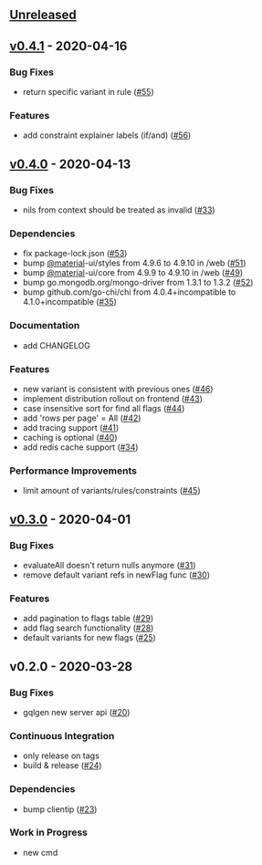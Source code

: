 <a name="unreleased"></a>
## [Unreleased]


<a name="v0.4.1"></a>
## [v0.4.1] - 2020-04-16
### Bug Fixes
- return specific variant in rule ([#55](https://github.com/victorkt/flaggio/issues/55))

### Features
- add constraint explainer labels (if/and) ([#56](https://github.com/victorkt/flaggio/issues/56))


<a name="v0.4.0"></a>
## [v0.4.0] - 2020-04-13
### Bug Fixes
- nils from context should be treated as invalid ([#33](https://github.com/victorkt/flaggio/issues/33))

### Dependencies
- fix package-lock.json ([#53](https://github.com/victorkt/flaggio/issues/53))
- bump [@material](https://github.com/material)-ui/styles from 4.9.6 to 4.9.10 in /web ([#51](https://github.com/victorkt/flaggio/issues/51))
- bump [@material](https://github.com/material)-ui/core from 4.9.9 to 4.9.10 in /web ([#49](https://github.com/victorkt/flaggio/issues/49))
- bump go.mongodb.org/mongo-driver from 1.3.1 to 1.3.2 ([#52](https://github.com/victorkt/flaggio/issues/52))
- bump github.com/go-chi/chi from 4.0.4+incompatible to 4.1.0+incompatible ([#35](https://github.com/victorkt/flaggio/issues/35))

### Documentation
- add CHANGELOG

### Features
- new variant is consistent with previous ones ([#46](https://github.com/victorkt/flaggio/issues/46))
- implement distribution rollout on frontend ([#43](https://github.com/victorkt/flaggio/issues/43))
- case insensitive sort for find all flags ([#44](https://github.com/victorkt/flaggio/issues/44))
- add 'rows per page' = All ([#42](https://github.com/victorkt/flaggio/issues/42))
- add tracing support ([#41](https://github.com/victorkt/flaggio/issues/41))
- caching is optional ([#40](https://github.com/victorkt/flaggio/issues/40))
- add redis cache support ([#34](https://github.com/victorkt/flaggio/issues/34))

### Performance Improvements
- limit amount of variants/rules/constraints ([#45](https://github.com/victorkt/flaggio/issues/45))


<a name="v0.3.0"></a>
## [v0.3.0] - 2020-04-01
### Bug Fixes
- evaluateAll doesn't return nulls anymore ([#31](https://github.com/victorkt/flaggio/issues/31))
- remove default variant refs in newFlag func ([#30](https://github.com/victorkt/flaggio/issues/30))

### Features
- add pagination to flags table ([#29](https://github.com/victorkt/flaggio/issues/29))
- add flag search functionality ([#28](https://github.com/victorkt/flaggio/issues/28))
- default variants for new flags ([#25](https://github.com/victorkt/flaggio/issues/25))


<a name="v0.2.0"></a>
## v0.2.0 - 2020-03-28
### Bug Fixes
- gqlgen new server api ([#20](https://github.com/victorkt/flaggio/issues/20))

### Continuous Integration
- only release on tags
- build & release ([#24](https://github.com/victorkt/flaggio/issues/24))

### Dependencies
- bump clientip ([#23](https://github.com/victorkt/flaggio/issues/23))

### Work in Progress
- new cmd


[Unreleased]: https://github.com/victorkt/flaggio/compare/v0.4.1...HEAD
[v0.4.1]: https://github.com/victorkt/flaggio/compare/v0.4.0...v0.4.1
[v0.4.0]: https://github.com/victorkt/flaggio/compare/v0.3.0...v0.4.0
[v0.3.0]: https://github.com/victorkt/flaggio/compare/v0.2.0...v0.3.0
